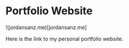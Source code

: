 # Portfolio Website

!(jordansanz.me)[jordansanz.me]

Here is the link to my personal portfolio website. 

